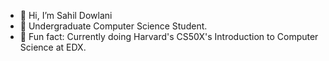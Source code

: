 - 👋 Hi, I’m Sahil Dowlani
- 👀 Undergraduate Computer Science Student.
- 🏨 Fun fact: Currently doing Harvard's CS50X's Introduction to Computer Science at EDX.


<!---
SDowlani/SDowlani is a ✨ special ✨ repository because its `README.md` (this file) appears on your GitHub profile.
You can click the Preview link to take a look at your changes.
--->
